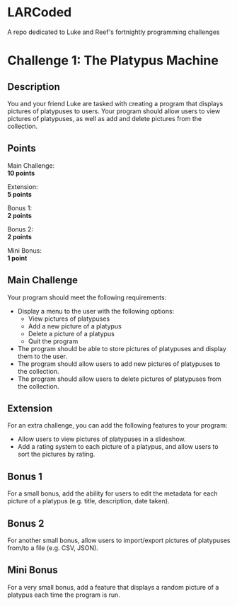 # LARCoded
A repo dedicated to Luke and Reef's fortnightly programming challenges

# Challenge 1: The Platypus Machine
## Description
You and your friend Luke are tasked with creating a program that displays pictures of platypuses to users. Your program should allow users to view pictures of platypuses, as well as add and delete pictures from the collection.

## Points
Main Challenge:  
**10 points**

Extension:  
**5 points**

Bonus 1:  
**2 points**

Bonus 2:  
**2 points**

Mini Bonus:  
**1 point**

## Main Challenge
Your program should meet the following requirements:

* Display a menu to the user with the following options:
  - View pictures of platypuses
  - Add a new picture of a platypus
  - Delete a picture of a platypus
  - Quit the program
* The program should be able to store pictures of platypuses and display them to the user.
* The program should allow users to add new pictures of platypuses to the collection.
* The program should allow users to delete pictures of platypuses from the collection.

## Extension
For an extra challenge, you can add the following features to your program:

* Allow users to view pictures of platypuses in a slideshow.
* Add a rating system to each picture of a platypus, and allow users to sort the pictures by rating.

## Bonus 1
For a small bonus, add the ability for users to edit the metadata for each picture of a platypus (e.g. title, description, date taken).

## Bonus 2
For another small bonus, allow users to import/export pictures of platypuses from/to a file (e.g. CSV, JSON).

## Mini Bonus
For a very small bonus, add a feature that displays a random picture of a platypus each time the program is run.
